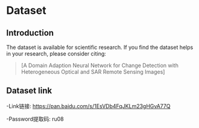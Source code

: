 #  Dataset


## Introduction

The dataset is available for scientific research. If you find the dataset helps in your research, please consider citing:

> [A Domain Adaption Neural Network for Change Detection with Heterogeneous Optical and SAR Remote Sensing Images] 

 

## Dataset link 

-Link链接: https://pan.baidu.com/s/1EsVDb4FqJKLm23gHGvA77Q 

-Password提取码: ru08
